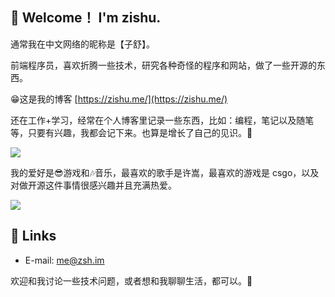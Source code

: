 ## 👋 Welcome！ I'm zishu.

通常我在中文网络的昵称是【子舒】。

前端程序员，喜欢折腾一些技术，研究各种奇怪的程序和网站，做了一些开源的东西。

😁这是我的博客 [https://zishu.me/](https://zishu.me/)

还在工作+学习，经常在个人博客里记录一些东西，比如：编程，笔记以及随笔等，只要有兴趣，我都会记下来。也算是增长了自己的见识。📖

<div>
<img src="https://github-readme-stats.vercel.app/api?username=imzsh&show_icons=true&theme=tokyonight">
</div>

我的爱好是😎游戏和🎶音乐，最喜欢的歌手是许嵩，最喜欢的游戏是 csgo，以及对做开源这件事情很感兴趣并且充满热爱。

![](https://raw.githubusercontent.com/imzsh/imzsh/main/github-user-contribution.svg)

## 🔗 Links

* E-mail: [me@zsh.im](mailto:me@zsh.im)

欢迎和我讨论一些技术问题，或者想和我聊聊生活，都可以。💬
